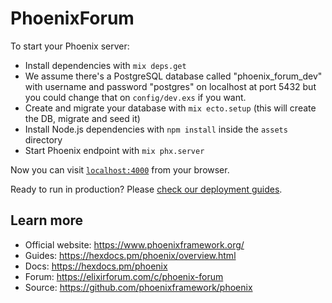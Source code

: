 # PhoenixForum

To start your Phoenix server:

  * Install dependencies with `mix deps.get`
  * We assume there's a PostgreSQL database called "phoenix_forum_dev" with username and password "postgres" on localhost at port 5432 but you could change that on `config/dev.exs` if you want.
  * Create and migrate your database with `mix ecto.setup` (this will create the DB, migrate and seed it)
  * Install Node.js dependencies with `npm install` inside the `assets` directory
  * Start Phoenix endpoint with `mix phx.server`

Now you can visit [`localhost:4000`](http://localhost:4000) from your browser.

Ready to run in production? Please [check our deployment guides](https://hexdocs.pm/phoenix/deployment.html).

## Learn more

  * Official website: https://www.phoenixframework.org/
  * Guides: https://hexdocs.pm/phoenix/overview.html
  * Docs: https://hexdocs.pm/phoenix
  * Forum: https://elixirforum.com/c/phoenix-forum
  * Source: https://github.com/phoenixframework/phoenix
